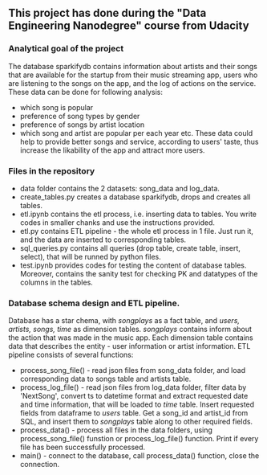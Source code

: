 
## This project has done during the "Data Engineering Nanodegree" course from Udacity

### Analytical goal of the project
The database sparkifydb contains information about artists and their songs that are available for the startup from their music streaming app, users who are listening to the songs on the app, and the log of actions on the service. 
These data can be done for following analysis: 
* which song is popular
* preference of song types by gender
* preference of songs by artist location
* which song and artist are popular per each year etc.
These data could help to provide better songs and service, according to users' taste, thus increase the likability of the app and attract more users. 

### Files in the repository
* data folder contains the 2 datasets: song_data and log_data.
* create_tables.py creates a database sparkifydb, drops and creates all tables.
* etl.ipynb contains the etl process, i.e. inserting data to tables. You write codes in smaller chanks and use the instructions provided.
* etl.py contains ETL pipeline - the whole etl process in 1 file. Just run it, and the data are inserted to corresponding tables.
* sql_queries.py contains all queries (drop table, create table, insert, select), that will be runned by python files.
* test.ipynb provides codes for testing the content of database tables. Moreover, contains the sanity test for checking PK and datatypes of the columns in the tables.

### Database schema design and ETL pipeline.
Database has a star chema, with *songplays* as a fact table, and *users, artists, songs, time* as dimension tables. *songplays* contains inform about the action that was made in the music app. 
Each dimension table contains data that describes the entity - user information or artist information.
ETL pipeline consists of several functions:
* process_song_file() - read json files from song_data folder, and load corresponding data to songs table and artists table.
* process_log_file() - read json files from log_data folder, filter data by 'NextSong', convert ts to datetime format and extract requested date and time information, that will be loaded to _time_ table. Insert requested fields from dataframe to _users_ table. Get a song_id and artist_id from SQL, and insert them to _songplays_ table along to other required fields. 
* process_data() - process all files in the data folders, using process_song_file() funstion or process_log_file() function. Print if every file has been successfully processed. 
* main() - connect to the database, call process_data() function, close the connection. 

